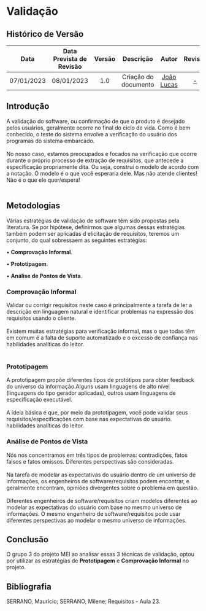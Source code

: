 # Validação

## <a>Histórico de Versão</a>
|Data|Data Prevista de Revisão|Versão|Descrição|Autor|Revisor|
| :----------: |:-----------:| :------: | :-----------: | :---------: |:---------: |
|07/01/2023|08/01/2023|1.0|Criação do documento| [João Lucas](https://github.com/HacKairos) | [-](https://github.com/) |

## <a>Introdução</a>
A validação do software, ou  confirmação de que o produto é desejado pelos usuários, geralmente ocorre no final do ciclo de vida. Como é bem conhecido, o teste do sistema envolve a verificação do usuário dos programas do sistema embarcado. <br></br>
No nosso caso, estamos preocupados e focados na verificação que ocorre durante o próprio processo de extração de requisitos, que antecede a especificação propriamente dita. Ou seja, construí o modelo  de acordo com a notação. O modelo é o que você esperaria dele. Mas não atende clientes! Não é o que ele quer/espera!<br></br>

## <a>Metodologias</a>

Várias estratégias de validação de software têm sido propostas pela literatura. Se por hipótese, definirmos que algumas dessas estratégias também podem ser aplicadas d elicitação de requisitos, teremos um conjunto, do qual sobressaem as seguintes estratégias: 

• <a>**Comprovação Informal**</a>.

• <a>**Prototipagem**</a>.

• <a>**Análise de Pontos de Vista**</a>.

### <a>Comprovação Informal</a>

Validar ou corrigir requisitos neste caso é principalmente a tarefa de ler a descrição em linguagem natural e identificar problemas na expressão dos requisitos usando o cliente. <br></br>
Existem muitas estratégias para verificação informal, mas o que todas têm em comum é a falta de suporte automatizado e o excesso de confiança nas habilidades analíticas do leitor.<br></br>

### <a>Prototipagem</a>

A prototipagem propõe diferentes tipos de protótipos para obter feedback do universo da informação.Alguns usam linguagens de alto nível (linguagens do tipo gerador aplicadas), outros usam linguagens de especificação executável.<br></br>
A ideia básica é que, por meio da prototipagem, você pode validar seus requisitos/especificações com base nas expectativas do usuário. habilidades analíticas do leitor. 

### <a>Análise de Pontos de Vista</a>

Nós nos concentramos em três tipos de problemas: contradições, fatos falsos e fatos omissos. Diferentes perspectivas são consideradas.<br></br>
Na tarefa de modelar as expectativas do usuário dentro de um universo de informações, os engenheiros de software/requisitos podem encontrar, e geralmente encontram, opiniões divergentes sobre o problema em questão. <br></br>
Diferentes engenheiros de software/requisitos criam modelos diferentes ao modelar as expectativas do usuário com base no mesmo universo de informações. O mesmo engenheiro de software/requisitos pode usar diferentes perspectivas ao modelar o mesmo universo de informações.

## <a>Conclusão</a>
O grupo 3 do projeto MEI ao analisar essas 3 técnicas de validação, optou por utilizar as estratégias de <a>**Prototipagem**</a> e <a>**Comprovação Informal**</a> no projeto</a>. 

## <a>Bibliografia</a>
SERRANO, Maurício; SERRANO, Milene; Requisitos - Aula 23.